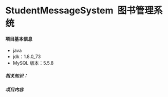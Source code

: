 # StudentMessageSystem  图书管理系统
#### 项目基本信息
* java 
* jdk：1.8.0_73
* MySQL 版本：5.5.8

##### 相关知识：

##### 项目内容


